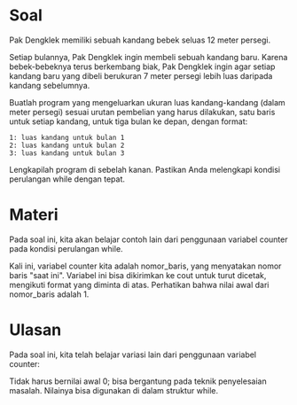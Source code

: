 # Soal
Pak Dengklek memiliki sebuah kandang bebek seluas 12 meter persegi.

Setiap bulannya, Pak Dengklek ingin membeli sebuah kandang baru. Karena bebek-bebeknya terus berkembang biak, Pak Dengklek ingin agar setiap kandang baru yang dibeli berukuran 7 meter persegi lebih luas daripada kandang sebelumnya.

Buatlah program yang mengeluarkan ukuran luas kandang-kandang (dalam meter persegi) sesuai urutan pembelian yang harus dilakukan, satu baris untuk setiap kandang, untuk tiga bulan ke depan, dengan format:

```
1: luas kandang untuk bulan 1
2: luas kandang untuk bulan 2
3: luas kandang untuk bulan 3
```

Lengkapilah program di sebelah kanan. Pastikan Anda melengkapi kondisi perulangan while dengan tepat.

# Materi
Pada soal ini, kita akan belajar contoh lain dari penggunaan variabel counter pada kondisi perulangan while.

Kali ini, variabel counter kita adalah nomor_baris, yang menyatakan nomor baris "saat ini". Variabel ini bisa dikirimkan ke cout untuk turut dicetak, mengikuti format yang diminta di atas. Perhatikan bahwa nilai awal dari nomor_baris adalah 1.

# Ulasan
Pada soal ini, kita telah belajar variasi lain dari penggunaan variabel counter:

Tidak harus bernilai awal 0; bisa bergantung pada teknik penyelesaian masalah.
Nilainya bisa digunakan di dalam struktur while.
